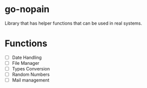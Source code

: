 # go-nopain

Library that has helper functions that can be used in real systems.

# Functions
- [ ] Date Handling
- [ ] File Manager
- [ ] Types Conversion
- [ ] Random Numbers
- [ ] Mail management
